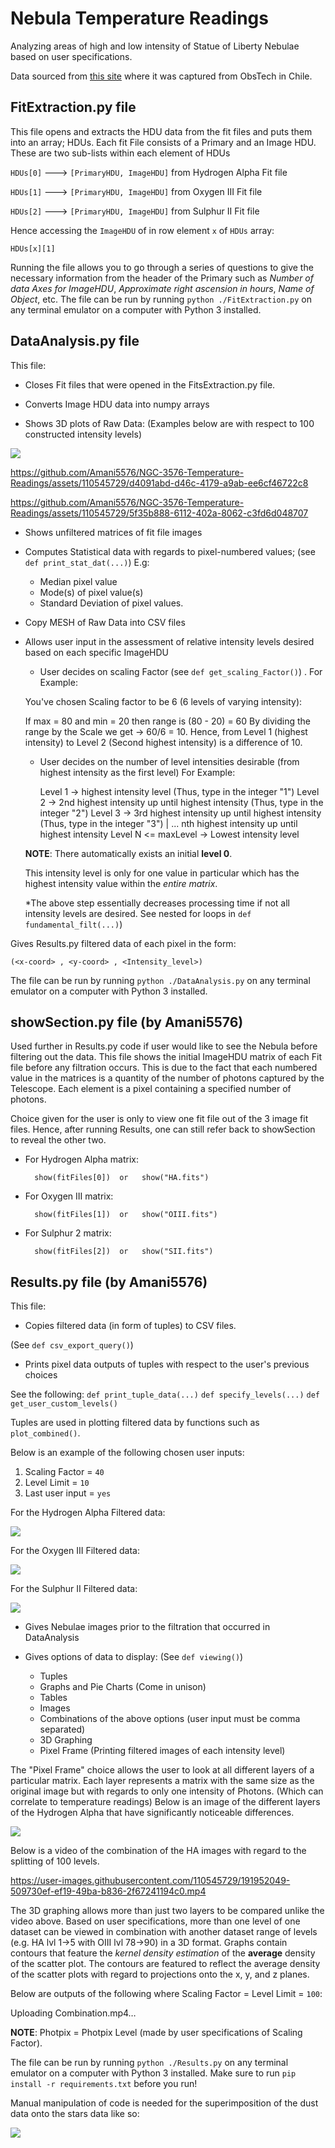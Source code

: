 # Nebula Temperature Readings

Analyzing areas of high and low intensity of Statue of Liberty Nebulae based on user specifications.

Data sourced from [this site](https://www.mattdieterich.com/nebuladata "www.mattdieterich.com")  where it was captured from ObsTech in Chile.

## FitExtraction.py file
This file opens and extracts the HDU data from the fit files and puts them into an array; HDUs.
Each fit File consists of a Primary and an Image HDU. These are two sub-lists within each element of HDUs

`HDUs[0]` ---> `[PrimaryHDU, ImageHDU]` from Hydrogen Alpha Fit file
 
`HDUs[1]` ---> `[PrimaryHDU, ImageHDU]` from Oxygen III Fit file
 
`HDUs[2]` ---> `[PrimaryHDU, ImageHDU]` from Sulphur II Fit file 
     
Hence accessing the `ImageHDU` of in row element `x` of `HDUs` array: 
            
    HDUs[x][1]

Running the file allows you to go through a series of questions to give the necessary information from the header of the Primary such as *Number of data Axes for ImageHDU*, *Approximate right ascension in hours*, *Name of Object*, etc. The file can be run by running ```python ./FitExtraction.py``` on any terminal emulator on a computer with Python 3 installed.

## DataAnalysis.py file
This file:
* Closes Fit files that were opened in the FitsExtraction.py file.

* Converts Image HDU data into numpy arrays

* Shows 3D plots of Raw Data: (Examples below are with respect to 100 constructed intensity levels)

<img src="./img/Rainbow_Young_hot_stars.png">

https://github.com/Amani5576/NGC-3576-Temperature-Readings/assets/110545729/d4091abd-d46c-4179-a9ab-ee6cf46722c8

https://github.com/Amani5576/NGC-3576-Temperature-Readings/assets/110545729/5f35b888-6112-402a-8062-c3fd6d048707

* Shows unfiltered matrices of fit file images

* Computes Statistical data with regards to pixel-numbered values; (see ```def print_stat_dat(...)```) E.g:
    - Median pixel value
    - Mode(s) of pixel value(s)
    - Standard Deviation of pixel values.

* Copy MESH of Raw Data into CSV files
    
* Allows user input in the assessment of relative intensity levels desired based on each specific ImageHDU

    - User decides on scaling Factor (see ```def get_scaling_Factor()```) . For Example:

    You've chosen Scaling factor to be 6 (6 levels of varying intensity):
         
    If max = 80 and min = 20 then range is (80 - 20) = 60
    By dividing the range by the Scale we get -> 60/6 = 10.
    Hence, from Level 1 (highest intensity) to Level 2
    (Second highest intensity) is a difference of 10.
     
    - User decides on the number of level intensities desirable (from highest intensity as the first level)
     For Example:

        Level 1 -> highest intensity level (Thus, type in the integer "1")
        Level 2 -> 2nd highest intensity up until highest intensity (Thus, type in the integer "2")
        Level 3 -> 3rd highest intensity up until highest intensity (Thus, type in the integer "3")
          |    ... nth highest intensity up until highest intensity 
	Level N <= maxLevel -> Lowest intensity level   
            
    **NOTE**: There automatically exists an initial **level 0**.

  This intensity level is only for one value in particular which has the highest intensity value within the *entire matrix*.
             
    *The above step essentially decreases processing time if not all intensity levels are desired. See nested for loops in ```def fundamental_filt(...)```)

Gives Results.py filtered data of each pixel in the form:

	(<x-coord> , <y-coord> , <Intensity_level>)

The file can be run by running ```python ./DataAnalysis.py``` on any terminal emulator on a computer with Python 3 installed.

## showSection.py file (by Amani5576)

Used further in Results.py code if user would like to see the Nebula before filtering out the data.
This file shows the initial ImageHDU matrix of each Fit file before any filtration occurs. 
This is due to the fact that each numbered value in the matrices is a quantity of the number of photons captured by the Telescope. Each element is a pixel containing a specified number of photons.

Choice given for the user is only to view one fit file out of the 3 image fit files.
Hence, after running Results, one can still refer back to showSection to reveal the other two.

* For Hydrogen Alpha matrix:

        show(fitFiles[0])  or   show("HA.fits")
    
* For Oxygen III matrix:

        show(fitFiles[1])  or   show("OIII.fits")
    
* For Sulphur 2 matrix:

        show(fitFiles[2])  or   show("SII.fits")

## Results.py file (by Amani5576)
This file:

* Copies filtered data (in form of tuples) to CSV files.

(See ```def csv_export_query()```)

* Prints pixel data outputs of tuples with respect to the user's previous choices 

See the following:
```def print_tuple_data(...)```
```def specify_levels(...)```
```def get_user_custom_levels()```

Tuples are used in plotting filtered data by functions such as ```plot_combined()```.

Below is an example of the following chosen user inputs:

1. Scaling Factor = `40`
2. Level Limit = `10` 
3. Last user input = `yes` 

For the Hydrogen Alpha Filtered data:

<img src="./img/TupleHA.jpeg">
    
For the Oxygen III Filtered data:

<img src="./img/TupleO3.jpeg">
    
For the Sulphur II Filtered data:

<img src="./img/TupleS2.jpeg">

* Gives Nebulae images prior to the filtration that occurred in DataAnalysis

* Gives options of data to display: (See ```def viewing()```)
    - Tuples
    - Graphs and Pie Charts (Come in unison)
    - Tables
    - Images
    - Combinations of the above options (user input must be comma separated)
    - 3D Graphing
    - Pixel Frame (Printing filtered images of each intensity level)

The "Pixel Frame" choice allows the user to look at all different layers of a particular matrix. Each layer represents a matrix with the same size as the original image but with regards to only one intensity of Photons. (Which can correlate to temperature readings)
Below is an image of the different layers of the Hydrogen Alpha that have significantly noticeable differences.

<img src="./img/Layers.png">

Below is a video of the combination of the HA images with regard to the splitting of 100 levels.

https://user-images.githubusercontent.com/110545729/191952049-509730ef-ef19-49ba-b836-2f67241194c0.mp4

The 3D graphing allows more than just two layers to be compared unlike the video above. Based on user specifications, more than one level of one dataset can be viewed in combination with another dataset range of levels (e.g. HA lvl 1->5 with OIII lvl 78->90) in a 3D format. Graphs contain contours that feature the _kernel density estimation_ of the **average** density of the scatter plot. The contours are featured to reflect the average density of the scatter plots with regard to projections onto the x, y, and z planes.

Below are outputs of the following where Scaling Factor = Level Limit = `100`:

Uploading Combination.mp4…

**NOTE**: Photpix = Photpix Level (made by user specifications of Scaling Factor).

The file can be run by running ```python ./Results.py``` on any terminal emulator on a computer with Python 3 installed.
Make sure to run ```pip install -r requirements.txt``` before you run!

Manual manipulation of code is needed for the superimposition of the dust data onto the stars data like so:

<img src="./img/superimposing.png">
